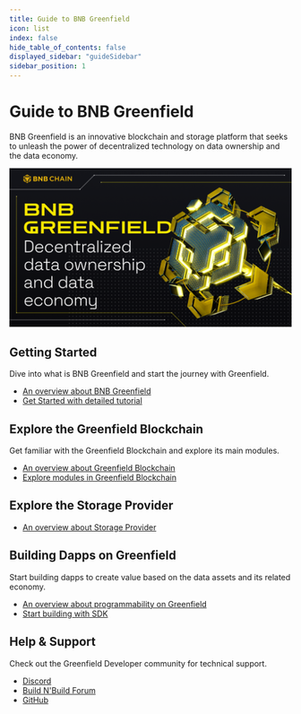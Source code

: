 ```yaml
---
title: Guide to BNB Greenfield
icon: list
index: false
hide_table_of_contents: false
displayed_sidebar: "guideSidebar"
sidebar_position: 1
---
```


# Guide to BNB Greenfield

BNB Greenfield is an innovative blockchain and storage platform that seeks to unleash the power of decentralized
technology on data ownership and the data economy.

![greenfield-header](../../static/img/banner.png)

## Getting Started

Dive into what is BNB Greenfield and start the journey with Greenfield.

- [An overview about BNB Greenfield](./introduction/overview.md)
- [Get Started with detailed tutorial](./getting-started/overview.md)

## Explore the Greenfield Blockchain

Get familiar with the Greenfield Blockchain and explore its main modules.

- [An overview about Greenfield Blockchain](./greenfield-blockchain/overview.md)
- [Explore modules in Greenfield Blockchain](./greenfield-blockchain/modules/storage-module.md)


## Explore the Storage Provider
- [An overview about Storage Provider](./storage-provider/introduction/overview.md)

## Building Dapps on Greenfield

Start building dapps to create value based on the data assets and its related economy.
- [An overview about programmability on Greenfield](../tutorials/dapp/overview.md)
- [Start building with SDK](../tutorials/dapp/quick-start.mdx)

## Help & Support 
Check out the Greenfield Developer community for technical support.

* [Discord](https://discord.com/invite/bnbchain)
* [Build N'Build Forum](https://forum.bnbchain.org/c/bnb-greenfield/)
* [GitHub](https://github.com/bnb-chain/greenfield)
